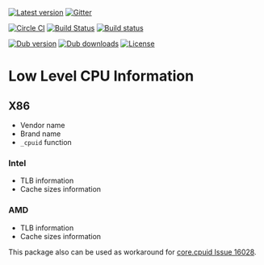 [![Latest version](https://img.shields.io/github/tag/libmir/cpuid.svg?maxAge=3600)](http://code.dlang.org/packages/cpuid)
[![Gitter](https://img.shields.io/gitter/room/libmir/public.svg)](https://gitter.im/libmir/public)

[![Circle CI](https://circleci.com/gh/libmir/cpuid.svg?style=svg)](https://circleci.com/gh/libmir/cpuid)
[![Build Status](https://travis-ci.org/libmir/cpuid.svg?branch=master)](https://travis-ci.org/libmir/cpuid)
[![Build status](https://ci.appveyor.com/api/projects/status/f2n4dih5s4c32q7u/branch/master?svg=true)](https://ci.appveyor.com/project/9il/cpuid/branch/master)

[![Dub version](https://img.shields.io/dub/v/cpuid.svg)](http://code.dlang.org/packages/cpuid)
[![Dub downloads](https://img.shields.io/dub/dt/cpuid.svg)](http://code.dlang.org/packages/cpuid)
[![License](https://img.shields.io/dub/l/cpuid.svg)](http://code.dlang.org/packages/cpuid)

# Low Level CPU Information

X86
---
	
- Vendor name
- Brand name
- `_cpuid` function

### Intel

- TLB information
- Cache sizes information

### AMD

- TLB information
- Cache sizes information

This package also can be used as workaround for [core.cpuid Issue 16028](https://issues.dlang.org/show_bug.cgi?id=16028).
